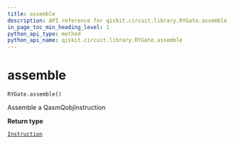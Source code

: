 ```yaml
---
title: assemble
description: API reference for qiskit.circuit.library.RYGate.assemble
in_page_toc_min_heading_level: 1
python_api_type: method
python_api_name: qiskit.circuit.library.RYGate.assemble
---
```


# assemble

<span id="qiskit.circuit.library.RYGate.assemble" />

`RYGate.assemble()`

Assemble a QasmQobjInstruction

**Return type**

[`Instruction`](qiskit.circuit.Instruction "qiskit.circuit.instruction.Instruction")

